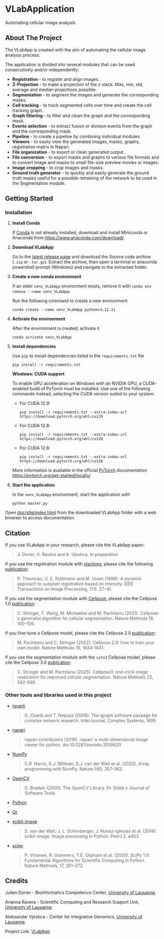 # VLabApplication

Automating cellular image analysis




## About The Project

The VLabApp is created with the aim of automating the cellular image analysis process.

The application is divided into several modules that can be used consecutively and/or independently:
* **Registration** - to register and align images.
* **Z-Projection** - to make a projection of the z stack. Max, min, std, average and median projections possible.
* **Segmentation** - to segment the images and generate the corresponding masks.
* **Cell tracking** - to track segmented cells over time and create the cell tracking graph.
* **Graph filtering** - to filter and clean the graph and the corresponding mask.
* **Events selection** - to extract fusion or division events from the graph and the corresponding mask.
* **Pipeline** - to create a pipeline by combining individual modules.
* **Viewers** - to easily view the generated images, masks, graphs, registration matrix in Napari.
* **File organization** - to export or clean generated output.
* **File conversion** - to export masks and graphs to various file formats and to convert image and masks to small file-size preview movies or images.
* **Image cropping** - to crop images and masks.
* **Ground truth generator** - to quickly and easily generate the ground truth masks useful for a possible retraining of the network to be used in the Segmentation module.



## Getting Started

### Installation

1. **Install Conda**

    If [Conda](https://conda.io/) is not already installed, download and install Miniconda or Anaconda from <https://www.anaconda.com/download/>.

2. **Download VLabApp**

    Go to the [latest release page](https://github.com/vjesticalab/VLabApp/releases/latest) and download the Source code archive (`.zip` or `.tar.gz`). Extract the archive, then open a terminal or anaconda powershell prompt (Windows) and navigate to the extracted folder. 

3. **Create a new conda environment**

    If an older `venv_VLabApp` environment exists, remove it with `conda env remove --name venv_VLabApp`.
    
    Run the following command to create a new environment
    
    ```
    conda create --name venv_VLabApp python=3.11.11
    ```

4. **Activate the environment**

    After the environment is created, activate it
    
    ```
    conda activate venv_VLabApp
    ```

5. **Install dependencies**

    Use `pip` to install dependencies listed in the `requirements.txt` file
    
    ```
    pip install -r requirements.txt
    ```

    **Windows: CUDA support**
   
    To enable GPU acceleration on Windows with an NVIDIA GPU, a CUDA-enabled build of PyTorch must be installed. Use one of the following commands instead, selecting the CUDA version suited to your system:
    
    * For CUDA 12.9:
        
        ```
        pip install -r requirements.txt --extra-index-url https://download.pytorch.org/whl/cu129
        ```
    
    * For CUDA 12.8:
        
        ```
        pip install -r requirements.txt --extra-index-url https://download.pytorch.org/whl/cu128
        ```
    
    * For CUDA 12.6:
        
        ```
        pip install -r requirements.txt --extra-index-url https://download.pytorch.org/whl/cu126
        ```
    
    More information is available in the official [PyTorch](https://pytorch.org) documentation <https://pytorch.org/get-started/locally/>

6. **Start the application**

    In the `venv_VLabApp` environment, start the application with
    
    ```
    python master.py
    ```


Open [doc/site/index.html](doc/site/index.html) from the downloaded VLabApp folder with a web browser to access documentation.

## Citation

If you use VLabApp in your research, please cite the VLabApp paper:
> J. Dorier, A. Ravera and A. Vjestica. In preparation

If you use the registration module with [stackreg](https://bigwww.epfl.ch/thevenaz/stackreg/), please cite the following [publication](https://doi.org/10.1109/83.650848):
> P. Thevenaz, U. E. Ruttimann and M. Unser (1998). A pyramid approach to subpixel registration based on intensity. IEEE Transactions on Image Processing, 7(1), 27–41.

If you use the segmentation module with [Cellpose](https://www.cellpose.org/), please cite the Cellpose 1.0 [publication](https://doi.org/10.1038/s41592-020-01018-x):
> C. Stringer, T. Wang, M. Michaelos and M. Pachitariu (2021). Cellpose: a generalist algorithm for cellular segmentation. Nature Methods 18, 100–106.

If you fine-tune a Cellpose model, please cite the Cellpose 2.0 [publication](https://doi.org/10.1038/s41592-022-01663-4):
> M. Pachitariu and C. Stringer (2022). Cellpose 2.0: how to train your own model. Nature Methods 19, 1634–1641.

If you use the segmentation module with the `cyto3` Cellpose model, please cite the Cellpose 3.0 [publication](https://doi.org/10.1038/s41592-025-02595-5):
> C. Stringer and M. Pachitariu (2025). Cellpose3: one-click image restoration for improved cellular segmentation. Nature Methods 22, 592-599.


### Other tools and libraries used in this project

* [igraph](https://igraph.org/)

  > G. Csardi and T. Nepusz (2006). The igraph software package for complex network research. InterJournal, Complex Systems, 1695.

* [napari](https://napari.org)

  > napari contributors (2019). napari: a multi-dimensional image viewer for python. doi:10.5281/zenodo.3555620

* [NumPy](https://numpy.org/)

  > C.R. Harris, K.J. Millman, S.J. van der Walt et al. (2020). Array programming with NumPy. Nature 585, 357–362.

* [OpenCV](https://opencv.org/)

  > G. Bradski (2000). The OpenCV Library. Dr. Dobb's Journal of Software Tools.

* [Python](https://www.python.org/)

* [Qt](https://www.qt.io/)

* [scikit-image](https://scikit-image.org/)

  > S. van der Walt, J. L. Schönberger, J. Nunez-Iglesias et al. (2014). scikit-image: Image processing in Python. PeerJ 2, e453. 

* [scipy](https://scipy.org/)

  > P. Virtanen, R. Gommers, T.E. Oliphant et al. (2020). SciPy 1.0: Fundamental Algorithms for Scientific Computing in Python. Nature Methods, 17, 261–272.


## Credits

Julien Dorier - Bioinformatics Competence Center, [University of Lausanne](https://www.unil.ch).

Arianna Ravera - Scientific Computing and Research Support Unit, [University of Lausanne](https://www.unil.ch).

Aleksandar Vjestica - Center for Integrative Genomics, [University of Lausanne](https://www.unil.ch).

Project Link: [VLabApp](https://github.com/vjesticalab/VLabApp)



